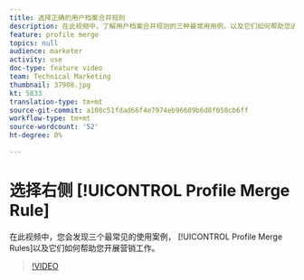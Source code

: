 ```yaml
---
title: 选择正确的用户档案合并规则
description: 在此视频中，了解用户档案合并规则的三种最常用用例，以及它们如何帮助您进行营销。
feature: profile merge
topics: null
audience: marketer
activity: use
doc-type: feature video
team: Technical Marketing
thumbnail: 37908.jpg
kt: 5833
translation-type: tm+mt
source-git-commit: a108c51fdad66f4e7974eb96609b6d8f058cb6ff
workflow-type: tm+mt
source-wordcount: '52'
ht-degree: 0%

---
```



# 选择右侧 [!UICONTROL Profile Merge Rule]

在此视频中，您会发现三个最常见的使用案例， [!UICONTROL Profile Merge Rules]以及它们如何帮助您开展营销工作。

>[!VIDEO](https://video.tv.adobe.com/v/37908/?quality=12&learn=on)
